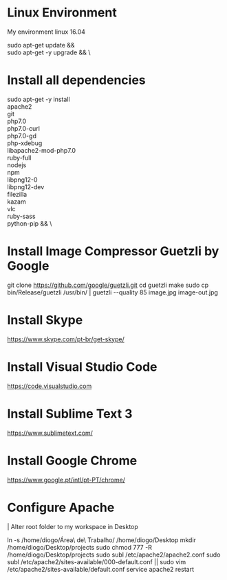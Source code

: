 # Linux Environment
My environment linux 16.04

sudo apt-get update && \
sudo apt-get -y upgrade && \

# Install all dependencies
sudo apt-get -y install \
apache2 \
git \
php7.0 \
php7.0-curl \
php7.0-gd \
php-xdebug \
libapache2-mod-php7.0 \
ruby-full \
nodejs \
npm \
libpng12-0 \
libpng12-dev \
filezilla \
kazam \
vlc \
ruby-sass \
python-pip && \

# Install Image Compressor Guetzli by Google
git clone https://github.com/google/guetzli.git
cd guetzli
make
sudo cp bin/Release/guetzli  /usr/bin/
| guetzli --quality 85 image.jpg image-out.jpg

# Install Skype
https://www.skype.com/pt-br/get-skype/

# Install Visual Studio Code
https://code.visualstudio.com

# Install Sublime Text 3
https://www.sublimetext.com/

# Install Google Chrome
https://www.google.pt/intl/pt-PT/chrome/

# Configure Apache
| Alter root folder to my workspace in Desktop

ln -s /home/diogo/Área\ de\ Trabalho/ /home/diogo/Desktop
mkdir /home/diogo/Desktop/projects
sudo chmod 777 -R /home/diogo/Desktop/projects
sudo subl /etc/apache2/apache2.conf
sudo subl /etc/apache2/sites-available/000-default.conf || sudo vim /etc/apache2/sites-available/default.conf
service apache2 restart

